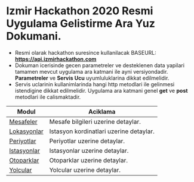 # Izmir Hackathon 2020 Resmi Uygulama Gelistirme Ara Yuz Dokumani.
* Resmi olarak hackathon suresince kullanilacak BASEURL: **https://api.izmirhackathon.com**
* Dokuman icerisinde gecen parametreler ve desteklenen data yapilari tamamen mevcut uygulama ara katmani ile ayni versiyondadir. **Parametreler** ve **Servis Ucu** uyumluluklarina dikkat edilmelidir.
* Servis uclarinin kullanimlarinda hangi http metodlari ile gelinmesi istendigine dikkat edilmelidir. Uygulama ara katmani genel **get** ve **post** metodlari ile calismaktadir.

Modul | Aciklama
------------ | ------------
[Mesafeler](./distance/README.md) | Mesafe bilgileri uzerine detaylar.
[Lokasyonlar](./locations/README.md) | Istasyon kordinatlari uzerine detaylar.
[Periyotlar](./periods/README.md) | Periyotlar uzerine detaylar.
[Istasyonlar](./stations/README.md) | Istasyonlar uzerine detaylar.
[Otoparklar](./parking/README.md) | Otoparklar uzerine detaylar.
[Yolcular](./passenger/README.md) | Yolcular uzerine detaylar.

